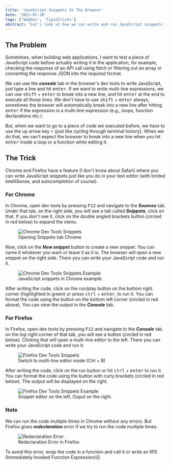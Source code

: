 ```yaml
---
title: 'JavaScript Snippets In The Browser'
date: '2021-07-30'
tags: ['WebDev', 'Tips&Tricks']
abstract: "Let's look at how we can write and run JavaScript snippets in the browser."
---
```


## The Problem

Sometimes, when building web applications, I want to test a piece of JavaScript code before actually writing it in the application, for example, checking the response of an API call using fetch or filtering out an array or converting the response JSON into the required format.

We can use the **_console_** tab in the browser's dev tools to write JavaScript, just type a line and hit <kbd>enter</kbd>. If we want to write multi-line expressions, we can use <kbd>shift</kbd> + <kbd>enter</kbd> to break into a new line, and hit <kbd>enter</kbd> at the end to execute all those lines. We don't have to use <kbd>shift</kbd> + <kbd>enter</kbd> always, sometimes the browser will automatically break into a new line after hitting <kbd>enter</kbd> if the expression is a multi-line expression (e.g., loops, function declarations etc.).

But, when we want to go to a piece of code we executed before, we have to use the up arrow key <kbd>&#8593;</kbd> (just like cycling through terminal history). When we do that, we can't expect the browser to break into a new line when you hit <kbd>enter</kbd> inside a loop or a function while editing it.

## The Trick

Chrome and Firefox have a feature (I don't know about Safari) where you can write JavaScript snippets just like you do in your text editor (with limited IntelliSense, and autocompletion of course).

### For Chrome

In Chrome, open dev tools by pressing <kbd>F12</kbd> and navigate to the **_Sources_** tab. Under that tab, on the right side, you will see a tab called **_Snippets_**, click on that. If you don't see it, click on the double angled brackets button (circled in red below) to expand the menu.

<figure>
	<img src="{{ '/assets/chrome_devtools_snippets.jpg' | url }}" alt="Chrome Dev Tools Snippets">
	<figcaption>Opening Snippets tab Chrome</figcaption>
</figure>

Now, click on the **_New snippet_** button to create a new snippet. You can name it whatever you want or leave it as it is. The browser will open a new snippet on the right side. There you can write your JavaScript code and run it.

<figure>
	<img src="{{ '/assets/chrome_devtools_snippets_example.jpg' | url }}" alt="Chrome Dev Tools Snippets Example">
	<figcaption>JavaScript snippets in Chrome example.</figcaption>
</figure>

After writing the code, click on the run/play button on the bottom right corner (highlighted in green) or press <kbd>ctrl</kbd> + <kbd>enter</kbd>, to run it. You can format the code using the button on the bottom left corner (circled in red above). You can view the output in the **_Console_** tab.

### For Firefox

In Firefox, open dev tools by pressing <kbd>F12</kbd> and navigate to the **_Console_** tab. on the top right corner of that tab, you will see a button (circled in red below). Clicking that will open a multi-line editor to the left. There you can write your JavaScript code and run it.

<figure>
	<img src="{{ '/assets/firefox_devtools_snippets.jpg' | url }}" alt="Firefox Dev Tools Snippets">
	<figcaption>Switch to multi-line editor mode (Ctrl + B)</figcaption>
</figure>

After writing the code, click on the run button or hit <kbd>ctrl</kbd> + <kbd>enter</kbd> to run it. You can format the code using the button with curly brackets (circled in red below). The output will be displayed on the right.

<figure>
	<img src="{{ '/assets/firefox_devtools_snippets_example.jpg' | url }}" alt="Firefox Dev Tools Snippets Example">
	<figcaption>Snippet editor on the left, Ouput on the right.</figcaption>
</figure>

### Note

We can run the code multiple times in Chrome without any errors. But Firefox gives **_redeclaration_** error if we try to run the code multiple times.

<figure>
	<img src="{{ '/assets/devtools_snippets_note.jpg' | url }}" alt="Redeclaration Error">
	<figcaption>Redeclaration Error in Firefox.</figcaption>
</figure>

To avoid this error, wrap the code in a function and call it or write an IIFE (Immediately Invoked Function Expression)😉
